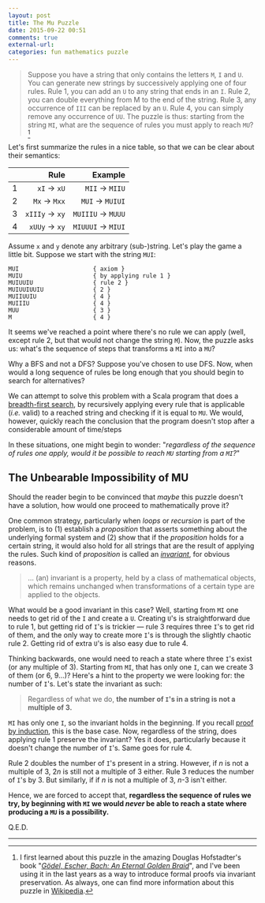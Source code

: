 ```yaml
---
layout: post
title: The Mu Puzzle
date: 2015-09-22 00:51
comments: true
external-url:
categories: fun mathematics puzzle
---
```


> Suppose you have a string that only contains the letters `M`, `I` and `U`. You can generate new strings by successively applying one of four rules. Rule 1, you can add an `U` to any string that ends in an `I`. Rule 2, you can double everything from M to the end of the string. Rule 3, any occurrence of `III` can be replaced by an `U`. Rule 4, you can simply remove any occurrence of `UU`. The puzzle is thus: starting from the string `MI`, what are the sequence of rules you must apply to reach `MU`? [^1]

Let's first summarize the rules in a nice table, so that we can be clear about their semantics:

|   | Rule           |          Example     |
|:-:|---------------:|---------------------:|  
| 1 | `xI` → `xU`    | `MII` → `MIIU`       |
| 2 | `Mx` → `Mxx`   | `MUI` → `MUIUI`      |
| 3 | `xIIIy` → `xy` | `MUIIIU` → `MUUU`    |
| 4 | `xUUy` → `xy`  | `MIUUUI` → `MIUI`    |

Assume `x` and `y` denote any arbitrary (sub-)string. Let's play the game a little bit. Suppose we start with the string `MUI`:

    MUI                     { axiom }
    MUIU                    { by applying rule 1 }
    MUIUUIU                 { rule 2 }
    MUIUUIUUIU              { 2 }
    MUIIUUIU                { 4 }
    MUIIIU                  { 4 }
    MUU                     { 3 }
    M                       { 4 }

It seems we've reached a point where there's no rule we can apply (well, except rule 2, but that would not change the string `M`). Now, the puzzle asks us: what's the sequence of steps that transforms a `MI` into a `MU`?

<div class="sidenote" markdown="1">
Why a BFS and not a DFS? Suppose you've chosen to use DFS. Now, when would a long sequence of rules be long enough that you should begin to search for alternatives?
</div>

We can attempt to solve this problem with a Scala program that does a [breadth-first search](https://en.wikipedia.org/wiki/Breadth-first_search), by recursively applying every rule that is applicable (*i.e.* valid) to a reached string and checking if it is equal to `MU`. We would, however, quickly reach the conclusion that the program doesn't stop after a considerable amount of time/steps

In these situations, one might begin to wonder: "*regardless of the sequence of rules one apply, would it be possible to reach `MU` starting from a `MI`?*"

## The Unbearable Impossibility of MU

Should the reader begin to be convinced that *maybe* this puzzle doesn't have a solution, how would one proceed to mathematically prove it?

One common strategy, particularly when *loops* or *recursion* is part of the problem, is to (1) establish a *proposition* that asserts something about the underlying formal system and (2) show that if the *proposition* holds for a certain string, it would also hold for all strings that are the result of applying the rules. Such kind of *proposition* is called an [*invariant*](https://en.wikipedia.org/wiki/Invariant_(computer_science)), for obvious reasons.

> ... (an) invariant is a property, held by a class of mathematical objects, which remains unchanged when transformations of a certain type are applied to the objects.

What would be a good invariant in this case? Well, starting from `MI` one needs to get rid of the `I` and create a `U`. Creating `U`'s is straightforward due to rule 1, but getting rid of `I`'s is trickier — rule 3 requires three `I`'s to get rid of them, and the only way to create more `I`'s is through the slightly chaotic rule 2. Getting rid of extra `U`'s is also easy due to rule 4.

Thinking backwards, one would need to reach a state where three `I`'s exist (or any multiple of 3). Starting from `MI`, that has only one `I`, can we create 3 of them (or 6, 9...)? Here's a hint to the property we were looking for: the number of `I`'s. Let's state the invariant as such:

> Regardless of what we do, **the number of `I`'s in a string is not a multiple of 3.**

`MI` has only one `I`, so the invariant holds in the beginning. If you recall [proof by induction](/fun/mathematics/2013/02/19/all-gambozinos-are-white.html), this is the base case. Now, regardless of the string, does applying rule 1 preserve the invariant? Yes it does, particularly because it doesn't change the number of `I`'s. Same goes for rule 4.

Rule 2 doubles the number of `I`'s present in a string. However, if $n$ is not a multiple of 3, 2$n$ is still not a multiple of 3 either. Rule 3 reduces the number of `I`'s by 3. But similarly, if if $n$ is not a multiple of 3, $n$-3 isn't either.

Hence, we are forced to accept that, **regardless the sequence of rules we try, by beginning with `MI` we would _never_ be able to reach a state where producing a `MU` is a possibility.**

Q.E.D.

---

[^1]: I first learned about this puzzle in the amazing Douglas Hofstadter's book "[*Gödel, Escher, Bach: An Eternal Golden Braid*](https://en.wikipedia.org/wiki/G%C3%B6del,_Escher,_Bach)", and I've been using it in the last years as a way to introduce formal proofs via invariant preservation. As always, one can find more information about this puzzle in [Wikipedia](https://en.wikipedia.org/wiki/MU_puzzle).
